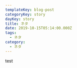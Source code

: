 ```yaml
---
templateKey: blog-post
categoryKey: story
dayKey: story
title: ネタ
date: 2019-10-15T05:14:00.000Z
tags:
  - ネタ
category:
  - ネタ
---
```

test
